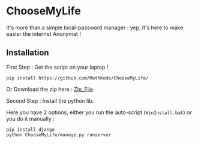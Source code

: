 # ChooseMyLife
It's more than a simple local-password manager : yep, it's here to make easier the internet Anonymat !

## Installation 

First Step : Get the script on your laptop !
```
pip install https://github.com/MathKode/ChooseMyLife/
```
Or Download the zip here : [Zip_File](https://github.com/MathKode/ChooseMyLife/archive/refs/heads/main.zip)


Second Step : Install the python lib.

Here you have 2 options, either you run the auto-script (``WinInstall.bat``) or you do it manually :
```
pip install django
python ChooseMyLife/manage.py runserver
```
